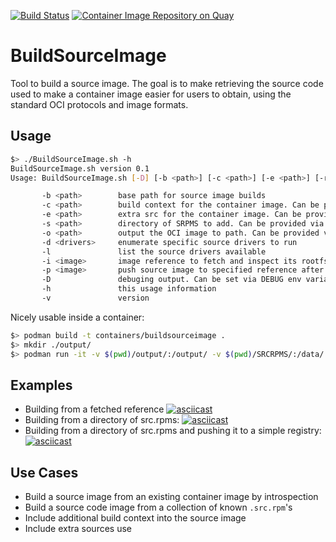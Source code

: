 [![Build Status](https://travis-ci.org/containers/BuildSourceImage.svg?branch=master)](https://travis-ci.org/containers/BuildSourceImage)
[![Container Image Repository on Quay](https://quay.io/repository/vbatts/bsi/status "Container Image Repository on Quay")](https://quay.io/repository/vbatts/bsi)

# BuildSourceImage

Tool to build a source image.
The goal is to make retrieving the source code used to make a container image
easier for users to obtain, using the standard OCI protocols and image formats.

## Usage

```bash
$> ./BuildSourceImage.sh -h
BuildSourceImage.sh version 0.1
Usage: BuildSourceImage.sh [-D] [-b <path>] [-c <path>] [-e <path>] [-r <path>] [-o <path>] [-i <image>] [-p <image>] [-l] [-d <drivers>]

       -b <path>        base path for source image builds
       -c <path>        build context for the container image. Can be provided via CONTEXT_DIR env variable
       -e <path>        extra src for the container image. Can be provided via EXTRA_SRC_DIR env variable
       -s <path>        directory of SRPMS to add. Can be provided via SRPM_DIR env variable
       -o <path>        output the OCI image to path. Can be provided via OUTPUT_DIR env variable
       -d <drivers>     enumerate specific source drivers to run
       -l               list the source drivers available
       -i <image>       image reference to fetch and inspect its rootfs to derive sources
       -p <image>       push source image to specified reference after build
       -D               debuging output. Can be set via DEBUG env variable
       -h               this usage information
       -v               version

```

Nicely usable inside a container:

```bash
$> podman build -t containers/buildsourceimage .
$> mkdir ./output/
$> podman run -it -v $(pwd)/output/:/output/ -v $(pwd)/SRCRPMS/:/data/ -u $(id -u) containers/buildsourceimage -s /data/
```

## Examples

* Building from a fetched reference [![asciicast](https://asciinema.org/a/266340.svg)](https://asciinema.org/a/266340)
* Building from a directory of src.rpms: [![asciicast](https://asciinema.org/a/266341.svg)](https://asciinema.org/a/266341)
* Building from a directory of src.rpms and pushing it to a simple registry: [![asciicast](https://asciinema.org/a/266343.svg)](https://asciinema.org/a/266343)

## Use Cases

* Build a source image from an existing container image by introspection
* Build a source code image from a collection of known `.src.rpm`'s
* Include additional build context into the source image
* Include extra sources use
